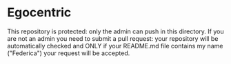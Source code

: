 # Egocentric
This repository is protected: only the admin can push in this directory. 
If you are not an admin you need to submit a pull request: your repository will be automatically checked and ONLY if your README.md file contains my name ("Federica") your request will be accepted.
